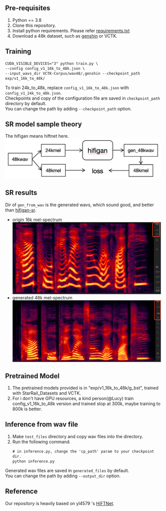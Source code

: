 ## Pre-requisites
1. Python == 3.8
2. Clone this repository.
3. Install python requirements. Please refer [requirements.txt](requirements.txt)
4. Download a 48k dataset, such as [genshin](https://github.com/AI-Hobbyist/Genshin_Datasets) or VCTK.


## Training
```
CUDA_VISIBLE_DEVICES="3" python train.py \
--config config_v1_16k_to_48k.json \
--input_wavs_dir VCTK-Corpus/wav48/,genshin --checkpoint_path exp/v1_16k_to_48k/
```
To train 24k_to_48k, replace `config_v1_16k_to_48k.json` with `config_v1_24k_to_48k.json`.<br>
Checkpoints and copy of the configuration file are saved in `checkpoint_path` directory by default.<br>
You can change the path by adding `--checkpoint_path` option.

## SR model sample theory
The hifigan means hiftnet here.
![sr](images/sr.png)

## SR results
Dir of ```gen_from_wav``` is the generated wavs, which sound good, and better than [hifigan-sr](git@github.com:liuhuang31/hifigan-sr.git).
- origin 16k mel-spectrum
![BZNSYP-000001](images/BZNSYP-000001.png)
- generated 48k mel-spectrum
![BZNSYP-000001_generated](images/BZNSYP-000001_generated.png)

## Pretrained Model
1. The pretrained models provided is in "exp/v1_16k_to_48k/g_bst", trained with StarRail_Datasets and VCTK.
2. For i don't have GPU resources, a kind person(@Lucy) train config_v1_16k_to_48k version and trained stop at 300k, maybe training to 800k is better.

## Inference from wav file
1. Make `test_files` directory and copy wav files into the directory.
2. Run the following command.
    ```
    # in inference.py, change the 'cp_path' param to your checkpoint dir.
    python inference.py
    ```
Generated wav files are saved in `generated_files` by default.<br>
You can change the path by adding `--output_dir` option.


## Reference
Our repository is heavily based on yl4579
's [HiFTNet](https://github.com/yl4579/HiFTNet).
